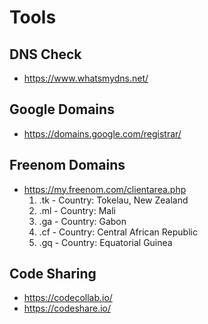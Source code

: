 # Tools

## DNS Check
- https://www.whatsmydns.net/

## Google Domains
- https://domains.google.com/registrar/

## Freenom Domains
- https://my.freenom.com/clientarea.php
  1. .tk - Country: Tokelau, New Zealand
  2. .ml - Country: Mali
  3. .ga - Country: Gabon
  4. .cf - Country: Central African Republic
  5. .gq - Country: Equatorial Guinea

## Code Sharing
- https://codecollab.io/
- https://codeshare.io/

